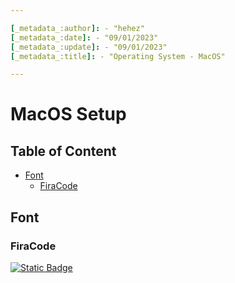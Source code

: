 ```yaml
---

[_metadata_:author]: - "hehez"
[_metadata_:date]: - "09/01/2023"
[_metadata_:update]: - "09/01/2023"
[_metadata_:title]: - "Operating System - MacOS"

---
```


# MacOS Setup

## Table of Content

<!--
-->
<!-- !toc (minlevel=2 omit="Table of Contents") -->

- [Font](#font)
  - [FiraCode](#firacode)
  <!-- toc! -->

## Font

### FiraCode

[![Static Badge](https://img.shields.io/badge/github-blue?logo=github)](https://github.com/tonsky/FiraCode)
